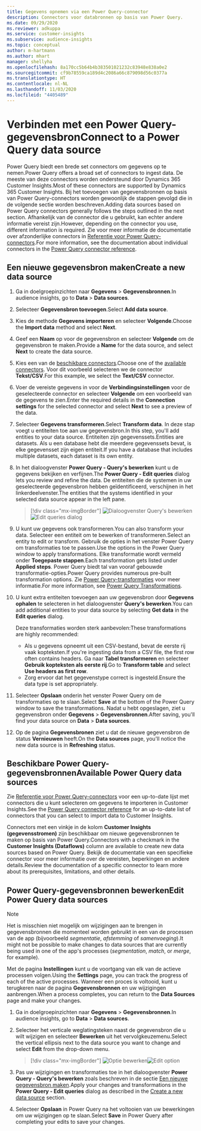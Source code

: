```yaml
---
title: Gegevens opnemen via een Power Query-connector
description: Connectors voor databronnen op basis van Power Query.
ms.date: 09/29/2020
ms.reviewer: adkuppa
ms.service: customer-insights
ms.subservice: audience-insights
ms.topic: conceptual
author: m-hartmann
ms.author: mhart
manager: shellyha
ms.openlocfilehash: 8a170cc5b64b4b383501021232c83948e838a0e2
ms.sourcegitcommit: cf9b78559ca189d4c2086a66c879098d56c0377a
ms.translationtype: HT
ms.contentlocale: nl-NL
ms.lasthandoff: 11/03/2020
ms.locfileid: "4405489"
---
```

# <a name="connect-to-a-power-query-data-source"></a><span data-ttu-id="46b61-103">Verbinden met een Power Query-gegevensbron</span><span class="sxs-lookup"><span data-stu-id="46b61-103">Connect to a Power Query data source</span></span>

<span data-ttu-id="46b61-104">Power Query biedt een brede set connectors om gegevens op te nemen.</span><span class="sxs-lookup"><span data-stu-id="46b61-104">Power Query offers a broad set of connectors to ingest data.</span></span> <span data-ttu-id="46b61-105">De meeste van deze connectors worden ondersteund door Dynamics 365 Customer Insights.</span><span class="sxs-lookup"><span data-stu-id="46b61-105">Most of these connectors are supported by Dynamics 365 Customer Insights.</span></span> <span data-ttu-id="46b61-106">Bij het toevoegen van gegevensbronnen op basis van Power Query-connectors worden gewoonlijk de stappen gevolgd die in de volgende sectie worden beschreven.</span><span class="sxs-lookup"><span data-stu-id="46b61-106">Adding data sources based on Power Query connectors generally follows the steps outlined in the next section.</span></span> <span data-ttu-id="46b61-107">Afhankelijk van de connector die u gebruikt, kan echter andere informatie vereist zijn.</span><span class="sxs-lookup"><span data-stu-id="46b61-107">However, depending on the connector you use, different information is required.</span></span> <span data-ttu-id="46b61-108">Zie voor meer informatie de documentatie over afzonderlijke connectors in [Referentie voor Power Query-connectors](https://docs.microsoft.com/power-query/connectors/).</span><span class="sxs-lookup"><span data-stu-id="46b61-108">For more information, see the documentation about individual connectors in the [Power Query connector reference](https://docs.microsoft.com/power-query/connectors/).</span></span>

## <a name="create-a-new-data-source"></a><span data-ttu-id="46b61-109">Een nieuwe gegevensbron maken</span><span class="sxs-lookup"><span data-stu-id="46b61-109">Create a new data source</span></span>

1. <span data-ttu-id="46b61-110">Ga in doelgroepinzichten naar **Gegevens** > **Gegevensbronnen**.</span><span class="sxs-lookup"><span data-stu-id="46b61-110">In audience insights, go to **Data** > **Data sources**.</span></span>

1. <span data-ttu-id="46b61-111">Selecteer **Gegevensbron toevoegen**.</span><span class="sxs-lookup"><span data-stu-id="46b61-111">Select **Add data source**.</span></span>

1. <span data-ttu-id="46b61-112">Kies de methode **Gegevens importeren** en selecteer **Volgende**.</span><span class="sxs-lookup"><span data-stu-id="46b61-112">Choose the **Import data** method and select **Next**.</span></span>

1. <span data-ttu-id="46b61-113">Geef een **Naam** op voor de gegevensbron en selecteer **Volgende** om de gegevensbron te maken.</span><span class="sxs-lookup"><span data-stu-id="46b61-113">Provide a **Name** for the data source, and select **Next** to create the data source.</span></span>

1. <span data-ttu-id="46b61-114">Kies een van de [beschikbare connectors](#available-power-query-data-sources).</span><span class="sxs-lookup"><span data-stu-id="46b61-114">Choose one of the [available connectors](#available-power-query-data-sources).</span></span> <span data-ttu-id="46b61-115">Voor dit voorbeeld selecteren we de connector **Tekst/CSV**.</span><span class="sxs-lookup"><span data-stu-id="46b61-115">For this example, we select the **Text/CSV** connector.</span></span>

1. <span data-ttu-id="46b61-116">Voer de vereiste gegevens in voor de **Verbindingsinstellingen** voor de geselecteerde connector en selecteer **Volgende** om een voorbeeld van de gegevens te zien.</span><span class="sxs-lookup"><span data-stu-id="46b61-116">Enter the required details in the **Connection settings** for the selected connector and select **Next** to see a preview of the data.</span></span>

1. <span data-ttu-id="46b61-117">Selecteer **Gegevens transformeren**.</span><span class="sxs-lookup"><span data-stu-id="46b61-117">Select **Transform data**.</span></span> <span data-ttu-id="46b61-118">In deze stap voegt u entiteiten toe aan uw gegevensbron.</span><span class="sxs-lookup"><span data-stu-id="46b61-118">In this step, you'll add entities to your data source.</span></span> <span data-ttu-id="46b61-119">Entiteiten zijn gegevenssets.</span><span class="sxs-lookup"><span data-stu-id="46b61-119">Entities are datasets.</span></span> <span data-ttu-id="46b61-120">Als u een database hebt die meerdere gegevenssets bevat, is elke gegevensset zijn eigen entiteit.</span><span class="sxs-lookup"><span data-stu-id="46b61-120">If you have a database that includes multiple datasets, each dataset is its own entity.</span></span>

1. <span data-ttu-id="46b61-121">In het dialoogvenster **Power Query - Query's bewerken** kunt u de gegevens bekijken en verfijnen.</span><span class="sxs-lookup"><span data-stu-id="46b61-121">The **Power Query - Edit queries** dialog lets you review and refine the data.</span></span> <span data-ttu-id="46b61-122">De entiteiten die de systemen in uw geselecteerde gegevensbron hebben geïdentificeerd, verschijnen in het linkerdeelvenster.</span><span class="sxs-lookup"><span data-stu-id="46b61-122">The entities that the systems identified in your selected data source appear in the left pane.</span></span>

   > [!div class="mx-imgBorder"]
   > <span data-ttu-id="46b61-123">![Dialoogvenster Query's bewerken](media/data-manager-configure-edit-queries.png "Dialoogvenster Query's bewerken")</span><span class="sxs-lookup"><span data-stu-id="46b61-123">![Edit queries dialog](media/data-manager-configure-edit-queries.png "Edit queries dialog")</span></span>

1. <span data-ttu-id="46b61-124">U kunt uw gegevens ook transformeren.</span><span class="sxs-lookup"><span data-stu-id="46b61-124">You can also transform your data.</span></span> <span data-ttu-id="46b61-125">Selecteer een entiteit om te bewerken of transformeren.</span><span class="sxs-lookup"><span data-stu-id="46b61-125">Select an entity to edit or transform.</span></span> <span data-ttu-id="46b61-126">Gebruik de opties in het venster Power Query om transformaties toe te passen.</span><span class="sxs-lookup"><span data-stu-id="46b61-126">Use the options in the Power Query window to apply transformations.</span></span> <span data-ttu-id="46b61-127">Elke transformatie wordt vermeld onder **Toegepaste stappen**.</span><span class="sxs-lookup"><span data-stu-id="46b61-127">Each transformation gets listed under **Applied steps**.</span></span> <span data-ttu-id="46b61-128">Power Query biedt tal van vooraf gebouwde transformatie-opties.</span><span class="sxs-lookup"><span data-stu-id="46b61-128">Power Query provides numerous pre-built transformation options.</span></span> <span data-ttu-id="46b61-129">Zie [Power Query-transformaties](https://docs.microsoft.com/power-query/power-query-what-is-power-query#transformations) voor meer informatie.</span><span class="sxs-lookup"><span data-stu-id="46b61-129">For more information, see [Power Query Transformations](https://docs.microsoft.com/power-query/power-query-what-is-power-query#transformations).</span></span>

1. <span data-ttu-id="46b61-130">U kunt extra entiteiten toevoegen aan uw gegevensbron door **Gegevens ophalen** te selecteren in het dialoogvenster **Query's bewerken**.</span><span class="sxs-lookup"><span data-stu-id="46b61-130">You can add additional entities to your data source by selecting **Get data** in the **Edit queries** dialog.</span></span>

   <span data-ttu-id="46b61-131">Deze transformaties worden sterk aanbevolen:</span><span class="sxs-lookup"><span data-stu-id="46b61-131">These transformations are highly recommended:</span></span>

   - <span data-ttu-id="46b61-132">Als u gegevens opneemt uit een CSV-bestand, bevat de eerste rij vaak kopteksten.</span><span class="sxs-lookup"><span data-stu-id="46b61-132">If you're ingesting data from a CSV file, the first row often contains headers.</span></span> <span data-ttu-id="46b61-133">Ga naar **Tabel transformeren** en selecteer **Gebruik kopteksten als eerste rij**.</span><span class="sxs-lookup"><span data-stu-id="46b61-133">Go to **Transform table** and select **Use headers as first row**.</span></span>
   - <span data-ttu-id="46b61-134">Zorg ervoor dat het gegevenstype correct is ingesteld.</span><span class="sxs-lookup"><span data-stu-id="46b61-134">Ensure the data type is set appropriately.</span></span>

1. <span data-ttu-id="46b61-135">Selecteer **Opslaan** onderin het venster Power Query om de transformaties op te slaan.</span><span class="sxs-lookup"><span data-stu-id="46b61-135">Select **Save** at the bottom of the Power Query window to save the transformations.</span></span> <span data-ttu-id="46b61-136">Nadat u hebt opgeslagen, ziet u gegevensbron onder **Gegevens** > **Gegevensbronnen**.</span><span class="sxs-lookup"><span data-stu-id="46b61-136">After saving, you'll find your data source on **Data** > **Data sources**.</span></span>

1. <span data-ttu-id="46b61-137">Op de pagina **Gegevensbronen** ziet u dat de nieuwe gegevensbron de status **Vernieuwen** heeft.</span><span class="sxs-lookup"><span data-stu-id="46b61-137">On the **Data sources** page, you'll notice the new data source is in **Refreshing** status.</span></span>

## <a name="available-power-query-data-sources"></a><span data-ttu-id="46b61-138">Beschikbare Power Query-gegevensbronnen</span><span class="sxs-lookup"><span data-stu-id="46b61-138">Available Power Query data sources</span></span>

<span data-ttu-id="46b61-139">Zie [Referentie voor Power Query-connectors](https://docs.microsoft.com/power-query/connectors/) voor een up-to-date lijst met connectors die u kunt selecteren om gegevens te importeren in Customer Insights.</span><span class="sxs-lookup"><span data-stu-id="46b61-139">See the [Power Query connector reference](https://docs.microsoft.com/power-query/connectors/) for an up-to-date list of connectors that you can select to import data to Customer Insights.</span></span> 

<span data-ttu-id="46b61-140">Connectors met een vinkje in de kolom **Customer Insights (gegevensstromen)** zijn beschikbaar om nieuwe gegevensbronnen te maken op basis van Power Query.</span><span class="sxs-lookup"><span data-stu-id="46b61-140">Connectors with a checkmark in the **Customer Insights (Dataflows)** column are available to create new data sources based on Power Query.</span></span> <span data-ttu-id="46b61-141">Bekijk de documentatie van een specifieke connector voor meer informatie over de vereisten, beperkingen en andere details.</span><span class="sxs-lookup"><span data-stu-id="46b61-141">Review the documentation of a specific connector to learn more about its prerequisites, limitations, and other details.</span></span>

## <a name="edit-power-query-data-sources"></a><span data-ttu-id="46b61-142">Power Query-gegevensbronnen bewerken</span><span class="sxs-lookup"><span data-stu-id="46b61-142">Edit Power Query data sources</span></span>

> [!NOTE]
> <span data-ttu-id="46b61-143">Het is misschien niet mogelijk om wijzigingen aan te brengen in gegevensbronnen die momenteel worden gebruikt in een van de processen van de app (bijvoorbeeld *segmentatie*, *afstemming* of *samenvoeging*).</span><span class="sxs-lookup"><span data-stu-id="46b61-143">It might not be possible to make changes to data sources that are currently being used in one of the app's processes (*segmentation*, *match*, or *merge*, for example).</span></span> 
>
> <span data-ttu-id="46b61-144">Met de pagina **Instellingen** kunt u de voortgang van elk van de actieve processen volgen.</span><span class="sxs-lookup"><span data-stu-id="46b61-144">Using the **Settings** page, you can track the progress of each of the active processes.</span></span> <span data-ttu-id="46b61-145">Wanneer een proces is voltooid, kunt u terugkeren naar de pagina **Gegevensbronnen** en uw wijzigingen aanbrengen.</span><span class="sxs-lookup"><span data-stu-id="46b61-145">When a process completes, you can return to the **Data Sources** page and make your changes.</span></span>

1. <span data-ttu-id="46b61-146">Ga in doelgroepinzichten naar **Gegevens** > **Gegevensbronnen**.</span><span class="sxs-lookup"><span data-stu-id="46b61-146">In audience insights, go to **Data** > **Data sources**.</span></span>

2. <span data-ttu-id="46b61-147">Selecteer het verticale weglatingsteken naast de gegevensbron die u wilt wijzigen en selecteer **Bewerken** uit het vervolgkeuzemenu.</span><span class="sxs-lookup"><span data-stu-id="46b61-147">Select the vertical ellipsis next to the data source you want to change and select **Edit** from the drop-down menu.</span></span>

   > [!div class="mx-imgBorder"]
   > <span data-ttu-id="46b61-148">![Optie bewerken](media/edit-option-data-sources.png "Optie bewerken")</span><span class="sxs-lookup"><span data-stu-id="46b61-148">![Edit option](media/edit-option-data-sources.png "Edit option")</span></span>

3. <span data-ttu-id="46b61-149">Pas uw wijzigingen en transformaties toe in het dialoogvenster **Power Query - Query's bewerken** zoals beschreven in de sectie [Een nieuwe gegevensbron maken](#create-a-new-data-source).</span><span class="sxs-lookup"><span data-stu-id="46b61-149">Apply your changes and transformations in the **Power Query - Edit queries** dialog as described in the [Create a new data source](#create-a-new-data-source) section.</span></span>

4. <span data-ttu-id="46b61-150">Selecteer **Opslaan** in Power Query na het voltooien van uw bewerkingen om uw wijzigingen op te slaan.</span><span class="sxs-lookup"><span data-stu-id="46b61-150">Select **Save** in Power Query after completing your edits to save your changes.</span></span>
